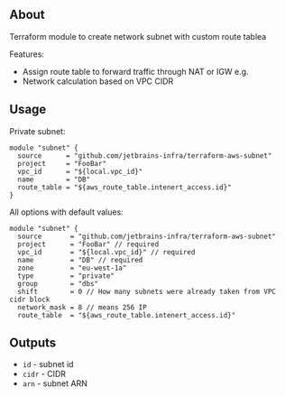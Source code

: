## About
Terraform module to create network subnet with custom route tablea

Features:
* Assign route table to forward traffic through NAT or IGW e.g.
* Network calculation based on VPC CIDR

## Usage

Private subnet:
```
module "subnet" {
  source      = "github.com/jetbrains-infra/terraform-aws-subnet"
  project     = "FooBar" 
  vpc_id      = "${local.vpc_id}" 
  name        = "DB" 
  route_table = "${aws_route_table.intenert_access.id}"
}
```

All options with default values:
```
module "subnet" {
  source       = "github.com/jetbrains-infra/terraform-aws-subnet"
  project      = "FooBar" // required
  vpc_id       = "${local.vpc_id}" // required
  name         = "DB" // required
  zone         = "eu-west-1a"
  type         = "private"
  group        = "dbs"
  shift        = 0 // How many subnets were already taken from VPC cidr block
  network_mask = 8 // means 256 IP 
  route_table  = "${aws_route_table.intenert_access.id}"
```

## Outputs

* `id` - subnet id 
* `cidr` - CIDR
* `arn` - subnet ARN